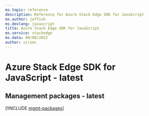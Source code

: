 ```yaml
---
ms.topic: reference
description: Reference for Azure Stack Edge SDK for JavaScript
ms.author: jeffish
ms.devlang: javascript
title: Azure Stack Edge SDK for JavaScript
ms.service: stackedge
ms.data: 09/08/2022
author: xirzec
---
```

# Azure Stack Edge SDK for JavaScript - latest

## Management packages - latest
[!INCLUDE [mgmt-packages](stack-edge-mgmt-index.md)]